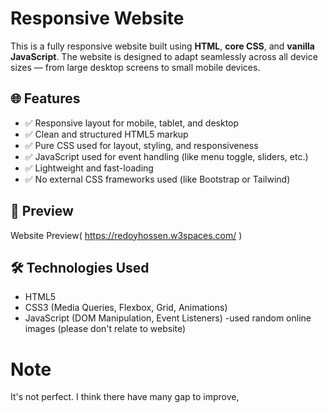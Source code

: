 # Responsive Website

This is a fully responsive website built using **HTML**, **core CSS**, and **vanilla JavaScript**. The website is designed to adapt seamlessly across all device sizes — from large desktop screens to small mobile devices.

## 🌐 Features

- ✅ Responsive layout for mobile, tablet, and desktop
- ✅ Clean and structured HTML5 markup
- ✅ Pure CSS used for layout, styling, and responsiveness
- ✅ JavaScript used for event handling (like menu toggle, sliders, etc.)
- ✅ Lightweight and fast-loading
- ✅ No external CSS frameworks used (like Bootstrap or Tailwind)

## 📸 Preview

Website Preview( https://redoyhossen.w3spaces.com/ ) <!-- Replace with your screenshot filename -->

## 🛠️ Technologies Used

- HTML5
- CSS3 (Media Queries, Flexbox, Grid, Animations)
- JavaScript (DOM Manipulation, Event Listeners)
-used random online images (please don't relate to website) 


# Note
It's not perfect. I think there have many gap to improve,
